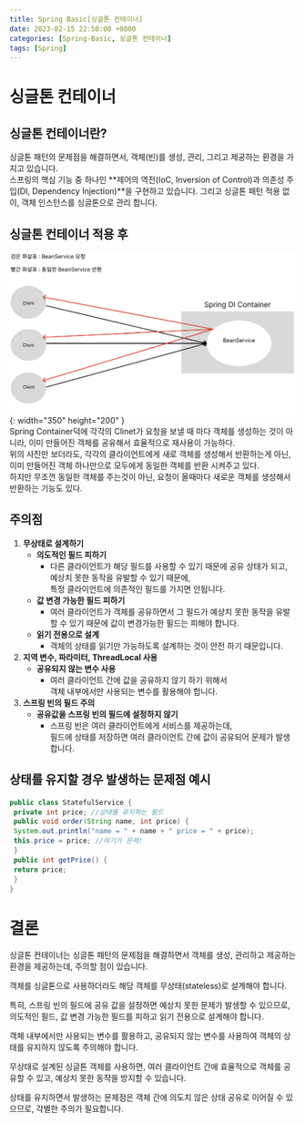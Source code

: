 ```yaml
---
title: Spring Basic[싱글톤 컨테이너]
date: 2023-02-15 22:50:00 +0800
categories: [Spring-Basic, 싱글톤 컨테이너]
tags: [Spring]
---
```


# 싱글톤 컨테이너
## 싱글톤 컨테이너란?
싱글톤 패턴의 문제점을 해결하면서, 객체(빈)를 생성, 관리, 그리고 제공하는 환경을 가지고 있습니다.        
스프링의 핵심 기능 중 하나인 **제어의 역전(IoC, Inversion of Control)과 의존성 주입(DI, Dependency Injection)**을 구현하고 있습니다.
그리고 싱글톤 패턴 적용 없이, 객체 인스턴스를 싱글톤으로 관리 합니다.       

## 싱글톤 컨테이너 적용 후
 ![Spring Container png](/assets/img/spring/springspringcontainer.png){: width="350" height="200" }    
 Spring Container덕에 각각의 Clinet가 요청을 보낼 때 마다 객체를 생성하는 것이 아니라, 이미 만들어진 객체를 공유해서 효율적으로 재사용이 가능하다.      
 위의 사진만 보더라도, 각각의 클라이언트에게 새로 객체를 생성해서 반환하는게 아닌,      
 이미 만들어진 객체 하나만으로 모두에게 동일한 객체를 반환 시켜주고 있다.       
 하지만 무조껀 동일한 객체를 주는것이 아닌, 요청이 올때마다 새로운 객체를 생성해서 반환하는 기능도 있다.     

## 주의점
 1. **무상태로 설계하기**
    - **의도적인 필드 피하기**
        - 다른 클라이언트가 해당 필드를 사용할 수 있기 때문에 공유 상태가 되고, 예상치 못한 동작을 유발할 수 있기 때문에,       
        특정 클라이언트에 의존적인 필드를 가지면 안됩니다.     
    - **값 변경 가능한 필드 피하기**
        - 여러 클라이언트가 객체를 공유하면서 그 필드가 예상치 못한 동작을 유발할 수 있기 때문에 값이 변경가능한 필드는 피해야 합니다.      
    - **읽기 전용으로 설계**
        - 객체의 상태를 읽기만 가능하도록 설계하는 것이 안전 하기 때문입니다.
 2. **지역 변수, 파라미터, ThreadLocal 사용**
    - **공유되지 않는 변수 사용**
        - 여러 클라이언트 간에 값을 공유하지 않기 하기 위해서       
        객체 내부에서만 사용되는 변수를 활용해야 합니다.        
 3. **스프링 빈의 필드 주의**
    - **공유값을 스프링 빈의 필드에 설정하지 않기**
        - 스프링 빈은 여러 클라이언트에게 서비스를 제공하는데,      
        필드에 상태를 저장하면 여러 클라이언트 간에 값이 공유되어 문제가 발생 합니다.       
        
## 상태를 유지할 경우 발생하는 문제점 예시
```java
public class StatefulService {
 private int price; //상태를 유지하는 필드
 public void order(String name, int price) {
 System.out.println("name = " + name + " price = " + price);
 this.price = price; //여기가 문제!
 }
 public int getPrice() {
 return price;
 }
}
```

# 결론
싱글톤 컨테이너는 싱글톤 패턴의 문제점을 해결하면서 객체를 생성, 관리하고 제공하는 환경을 제공하는데, 주의할 점이 있습니다.        

객체를 싱글톤으로 사용하더라도 해당 객체를 무상태(stateless)로 설계해야 합니다.         

특히, 스프링 빈의 필드에 공유 값을 설정하면 예상치 못한 문제가 발생할 수 있으므로, 의도적인 필드, 값 변경 가능한 필드를 피하고 읽기 전용으로 설계해야 합니다.       

객체 내부에서만 사용되는 변수를 활용하고, 공유되지 않는 변수를 사용하여 객체의 상태를 유지하지 않도록 주의해야 합니다.      

무상태로 설계된 싱글톤 객체를 사용하면, 여러 클라이언트 간에 효율적으로 객체를 공유할 수 있고, 예상치 못한 동작을 방지할 수 있습니다.       

상태를 유지하면서 발생하는 문제점은 객체 간에 의도치 않은 상태 공유로 이어질 수 있으므로, 각별한 주의가 필요합니다.         